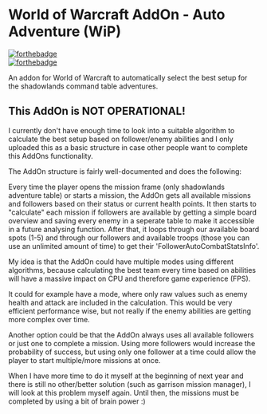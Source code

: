 # World of Warcraft AddOn - Auto Adventure (WiP)
[![forthebadge](https://forthebadge.com/images/badges/0-percent-optimized.svg)](https://forthebadge.com)  
[![forthebadge](https://forthebadge.com/images/badges/contains-tasty-spaghetti-code.svg)](https://forthebadge.com)  

An addon for World of Warcraft to automatically select the best setup for the shadowlands command table adventures.

## This AddOn is NOT OPERATIONAL!

I currently don't have enough time to look into a suitable algorithm to calculate the best setup based on follower/enemy abilities and I only uploaded this as a basic structure in case other people want to complete this AddOns functionality.  

The AddOn structure is fairly well-documented and does the following:

Every time the player opens the mission frame (only shadowlands adventure table) or starts a mission, the AddOn gets all available missions and followers based on their status or current health points. It then starts to "calculate" each mission if followers are available by getting a simple board overview and saving every enemy in a seperate table to make it accessible in a future analysing function. After that, it loops through our available board spots (1-5) and through our followers and available troops (those you can use an unlimited amount of time) to get their 'FollowerAutoCombatStatsInfo'.

My idea is that the AddOn could have multiple modes using different algorithms, because calculating the best team every time based on abilities will have a massive impact on CPU and therefore game experience (FPS).  

It could for example have a mode, where only raw values such as enemy health and attack are included in the calculation. This would be very efficient performance wise, but not really if the enemy abilities are getting more complex over time.

Another option could be that the AddOn always uses all available followers or just one to complete a mission. Using more followers would increase the probability of success, but using only one follower at a time could allow the player to start multiple/more missions at once.

When I have more time to do it myself at the beginning of next year and there is still no other/better solution (such as garrison mission manager), I will look at this problem myself again. Until then, the missions must be completed by using a bit of brain power :)